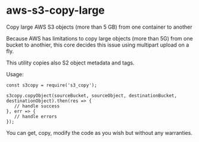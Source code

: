 # aws-s3-copy-large
Copy large AWS S3 objects (more than 5 GB) from one container to another

Because AWS has limitations to copy large objects (more than 5G) from one bucket to anothier,
this core decides this issue using multipart upload on a fly.

This utility copies also S2 object metadata and tags.

Usage:
```
const s3copy = require('s3_copy');

s3copy.copyObject(sourceBucket, sourceObject, destinationBucket, destinationObject).then(res => {
   // handle success
}, err => {
   // handle errors
});

```

You can get, copy, modify the code as you wish but without any warranties.

